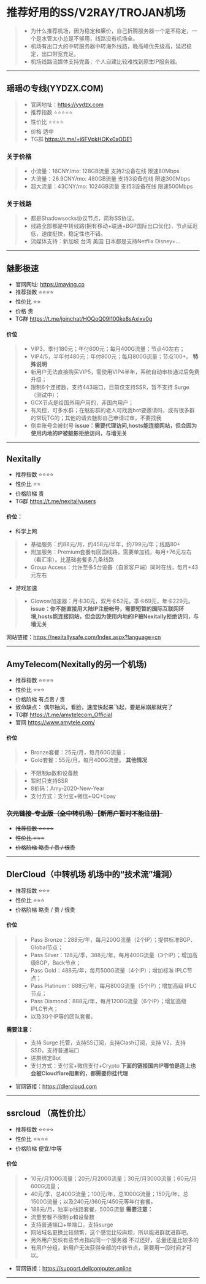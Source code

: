 # 推荐好用的SS/V2RAY/TROJAN机场
> - 为什么推荐机场，因为稳定和廉价，自己折腾服务器一个是不稳定，一个是水管太小总是不够用，线路没有机场全。
> - 机场有出口大的中转服务器中转海外线路，晚高峰优先级高，延迟稳定，出口带宽充足。
> - 机场线路流媒体支持完善，个人自建比较难找到原生IP服务器。

------------------------------------------------------------------------------------------------------------------------------------------
## 瑶瑶の专线(YYDZX.COM)
> - 官网地址：https://yydzx.com
> - 推荐指数 ⭐⭐⭐⭐⭐
> - 性价比 ⭐⭐⭐⭐
> - 价格 适中
> - TG群 https://t.me/+i6FVpkHOKx0xODE1


### 关于价格
> - 小流量：16CNY/mo: 128GB流量 支持2设备在线 限速80Mbps
> - 大流量：26.9CNY/mo: 480GB流量 支持3设备在线 限速300Mbps
> - 超大流量：43CNY/mo: 1024GB流量 支持3设备在线 限速500Mbps

### 关于线路
> - 都是Shadowsocks协议节点，简称SS协议。
> - 线路全部都是中转线路(拥有移动+联通+BGP国际出口优化)，节点延迟低，速度挺快，稳定性也不错。
> - 流媒体支持：新加坡 台湾 美国 日本都是支持Netflix Disney+...

------------------------------------------------------------------------------------------------------------------------------------------
## 魅影极速
- 官网网址: https://maying.co
- 推荐指数 ⭐⭐⭐⭐
- 性价比 ⭐⭐
- 价格 贵
- TG群  https://t.me/joinchat/HOQoQ09I100ke8sAxlxv0g

#### 价位
> - VIP3，季付180元；年付600元；每月400G流量；节点40左右；
> - VIP4/5，半年付480元；年付800元；每月800G流量；节点100+。
**特殊说明**
> - 新用户无法直接购买VIP5，需使用VIP4半年，系统自动审核通过后免费升级；
> - 限制6个连接数，支持443端口，目前仅支持SSR，暂不支持 Surge（测试中）；
> - GCX节点是给国外用户用的，非国内用户；
> - 有风控，可多水群；在魅影群的老人可找我bot要邀请码，或有很多群的常玩TG的；其他的请去魅影自己申请过审，不要找我
> - 倒卖账号会被封号
**issue：需要代理访问,hosts能连接网站，但会因为使用内地的IP被魅影拒绝访问，与墙无关**
------------------------------------------------------------------------------------------------------------------------------------------
## Nexitally
- 推荐指数 ⭐⭐⭐⭐
- 性价比 ⭐⭐
- 价格阶梯 贵 
- TG群 https://t.me/nexitallyusers

#### 价位：
- 科学上网
> - 基础服务：约88元/月，约458元/半年，约799元/年；线路80+
> - 附加服务：Premium套餐有回国线路，需要单加钱，每月+76元左右（看汇率）。比基础套餐多几条线路
> - Group Access：允许至多5台设备（自家客户端）同时在线，每月+43元左右
- 游戏加速
> - Glowow加速器：月卡30元，双月卡52元，季卡69元，年卡229元。
**issue：你不能直接用大陆IP注册帐号，需要短暂的国际互联网环境,hosts能连接网站，但会因为使用内地的IP被Nexitally拒绝访问，与墙无关**

网站链接：https://nexitallysafe.com/Index.aspx?language=cn

------------------------------------------------------------------------------------------------------------------------------------------
## AmyTelecom(Nexitally的另一个机场)
- 推荐指数 ⭐⭐⭐⭐
- 性价比 ⭐⭐⭐
- 价格阶梯 有点贵 / 贵
- 致命缺点： 偶尔抽风，看脸，速度快起来飞起，要是尿崩那就完了
- TG群 https://t.me/amytelecom_Official
- 官网 https://www.amytele.com/
#### 价位
> - Bronze套餐：25元/月，每月60G流量；
> - Gold套餐：55元/月，每月400G流量。
**其他情况**

> - 不限制ip数和设备数
> - 暂时只支持SSR
> - 8折码：Amy-2020-New-Year
> - 支付方式：支付宝+微信+QQ+Epay
### <s> 次元链接-专业版（全中转机场）【新用户暂时不能注册】
- 推荐指数 ⭐⭐⭐⭐
- 性价比 ⭐⭐⭐
- 价格阶梯 略贵 / 贵 / 很贵</s>
------------------------------------------------------------------------------------------------------------------------------------------

## DlerCloud（中转机场 机场中的“技术流”墙洞）
- 推荐指数 ⭐⭐⭐
- 性价比 ⭐⭐⭐
- 价格阶梯 略贵 / 贵 / 很贵

#### 价位
> - Pass Bronze：288元/年，每月200G流量（2个IP）；提供标准BGP、Global节点；
> - Pass Silver：128元/季，388元/年，每月400G流量（3个IP）；增加高级BGP，Back节点；
> - Pass Gold：488元/年，每月500G流量（4个IP）；增加标准 IPLC节点；
> - Pass Platinum：688元/年，每月800G流量（5个IP）；增加高级 IPLC节点；
> - Pass Diamond：888元/年，每月1200G流量（6个IP）；增加高级 IPLC节点；
> - 以及30个IP等的团队套餐。
 
 **需要注意：**
> - 支持 Surge 托管，支持SS订阅，支持Clash订阅，支持 V2，支持SSD，支持普通端口
> - 进群绑定Bot
> - 支付方式：支付宝+微信支付+Crypto
**下面的链接国内IP哪怕是连上也会被Cloudflare阻断的，都需要你挂代理**

- 官网链接：https://dlercloud.com

------------------------------------------------------------------------------------------------------------------------------------------
## ssrcloud （高性价比）
- 推荐指数 ⭐⭐⭐⭐
- 性价比 ⭐⭐⭐⭐
- 价格阶梯 便宜/中等
#### 价位
> - 10元/月100G流量；20元/月200G流量；30元/月300G流量；60元/月600G流量；
> - 40元/季，总400G流量；100元/年，总1000G流量；150元/年，总1500G流量；以及240元/360元/450元等年付套餐。
> - 188元/月，独享ip线路套餐，500G流量
**需要注意：**
> - 流量套餐不限制ip和设备数
> - 支持普通端口+单端口，支持surge
> - 网站域名更换比较频繁，这个感觉比较麻烦，所以能进群就进群吧。
> - 另外用户反映有些节点指向同一个服务器 不过还好，总量还是比较多的
> - 有用户分组，新用户无法获得全部的中转节点，需要用一段时间才可以。

- 官网链接：https://support.dellcomputer.online
------------------------------------------------------------------------------------------------------------------------------------------
